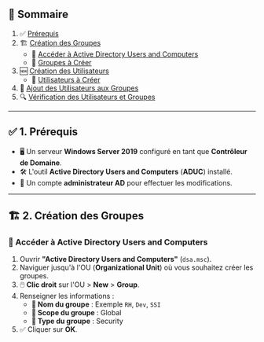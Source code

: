 ## 📖 Sommaire
1. ✅ [Prérequis](#prout1-prerequis)
2. 🏗️ [Création des Groupes](#2-creation-des-groupes)
   - 🎯 [Accéder à Active Directory Users and Computers](#acceder-a-active-directory-users-and-computers)
   - 📂 [Groupes à Créer](#groupes-a-creer)
3. 🆕 [Création des Utilisateurs](#3-creation-des-utilisateurs)
   - 📜 [Utilisateurs à Créer](#utilisateurs-a-creer)
4. 🔗 [Ajout des Utilisateurs aux Groupes](#4-ajout-des-utilisateurs-aux-groupes)
5. 🔍 [Vérification des Utilisateurs et Groupes](#5-verification-des-utilisateurs-et-groupes)

---

## ✅ 1. Prérequis
- 🖥️ Un serveur **Windows Server 2019** configuré en tant que **Contrôleur de Domaine**.
- 🛠️ L'outil **Active Directory Users and Computers** (**ADUC**) installé.
- 🔑 Un compte **administrateur AD** pour effectuer les modifications.

---

## 🏗️ 2. Création des Groupes
### 🎯 Accéder à Active Directory Users and Computers
1. Ouvrir **"Active Directory Users and Computers"** (`dsa.msc`).
2. Naviguer jusqu'à l'OU (**Organizational Unit**) où vous souhaitez créer les groupes.
3. 🖱️ **Clic droit** sur l'OU > **New** > **Group**.
4. Renseigner les informations :
   - **📌 Nom du groupe** : Exemple `RH`, `Dev`, `SSI`
   - **📌 Scope du groupe** : Global
   - **📌 Type du groupe** : Security
5. ✅ Cliquer sur **OK**.